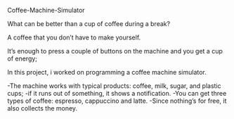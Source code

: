 Coffee-Machine-Simulator

What can be better than a cup of coffee during a break? 

A coffee that you don’t have to make yourself. 

It’s enough to press a couple of buttons on the machine and you get a cup of energy;

In this project, i worked  on programming a coffee machine simulator.

-The machine works with typical products: coffee, milk, sugar, and plastic cups; 
-if it runs out of something, it shows a notification. 
-You can get three types of coffee: espresso, cappuccino and latte. 
-Since nothing’s for free, it also collects the money.
